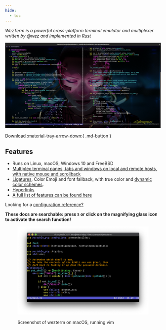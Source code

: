 ```yaml
---
hide:
  - toc
---
```


*WezTerm is a powerful cross-platform terminal emulator and multiplexer written by <a href="https://github.com/wez/">@wez</a> and implemented in <a href="https://www.rust-lang.org/">Rust</a>*

![Screenshot](screenshots/wezterm-vday-screenshot.png)

[Download :material-tray-arrow-down:](installation.md){ .md-button }

## Features

* Runs on Linux, macOS, Windows 10 and FreeBSD
* [Multiplex terminal panes, tabs and windows on local and remote hosts, with native mouse and scrollback](multiplexing.md)
* <a href="https://github.com/tonsky/FiraCode#fira-code-monospaced-font-with-programming-ligatures">Ligatures</a>, Color Emoji and font fallback, with true color and [dynamic color schemes](config/appearance.md#colors).
* [Hyperlinks](hyperlinks.md)
* [A full list of features can be found here](features.md)

Looking for a [configuration reference?](config/files.md)

**These docs are searchable: press `S` or click on the magnifying glass icon
to activate the search function!**

<figure markdown>

![Screenshot](screenshots/two.png)

<figcaption>Screenshot of wezterm on macOS, running vim</figcaption>
</figure>
